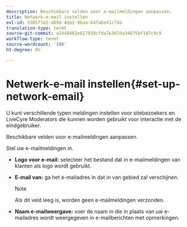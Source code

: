 ```yaml
---
description: Beschikbare velden voor e-mailmeldingen aanpassen.
title: Netwerk-e-mail instellen
exl-id: 5305f3d2-d89d-4da2-9baa-64fabe41c74a
translation-type: tm+mt
source-git-commit: a2449482e617939cfda7e367da34875bf187c4c9
workflow-type: tm+mt
source-wordcount: '106'
ht-degree: 0%

---
```


# Netwerk-e-mail instellen{#set-up-network-email}

U kunt verschillende typen meldingen instellen voor sitebezoekers en LiveCyre Moderators die kunnen worden gebruikt voor interactie met de eindgebruiker.

Beschikbare velden voor e-mailmeldingen aanpassen.

Stel uw e-mailmeldingen in.

* **Logo voor e-mail:** selecteer het bestand dat in e-mailmeldingen van klanten als logo wordt gebruikt.
* **E-mail van:** ga het e-mailadres in dat in van gebied zal verschijnen.

   >[!NOTE]
   >
   >Als dit veld leeg is, worden geen e-mailmeldingen verzonden.

* **Naam e-mailweergave:** voer de naam in die in plaats van uw e-mailadres wordt weergegeven in e-mailberichten met opmerkingen.
